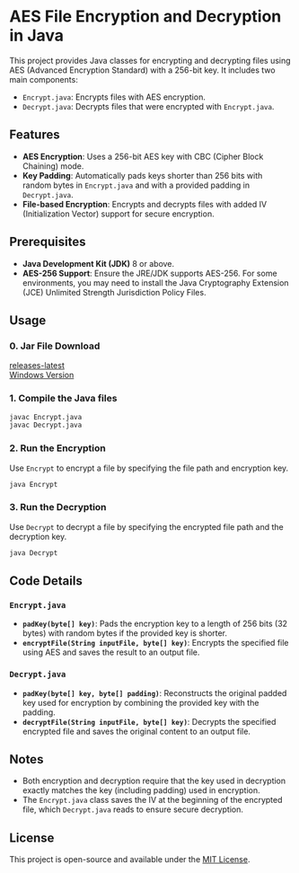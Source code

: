 
# AES File Encryption and Decryption in Java

This project provides Java classes for encrypting and decrypting files using AES (Advanced Encryption Standard) with a 256-bit key. It includes two main components:
- `Encrypt.java`: Encrypts files with AES encryption.
- `Decrypt.java`: Decrypts files that were encrypted with `Encrypt.java`.

## Features

- **AES Encryption**: Uses a 256-bit AES key with CBC (Cipher Block Chaining) mode.
- **Key Padding**: Automatically pads keys shorter than 256 bits with random bytes in `Encrypt.java` and with a provided padding in `Decrypt.java`.
- **File-based Encryption**: Encrypts and decrypts files with added IV (Initialization Vector) support for secure encryption.

## Prerequisites

- **Java Development Kit (JDK)** 8 or above.
- **AES-256 Support**: Ensure the JRE/JDK supports AES-256. For some environments, you may need to install the Java Cryptography Extension (JCE) Unlimited Strength Jurisdiction Policy Files.

## Usage

### 0. Jar File Download
<a href="https://github.com/Divings/Java-AES/releases/latest
">releases-latest<a><br>
<a href="https://github.com/Divings/Java-AES/releases/tag/V1.1.w">Windows Version</a>

### 1. Compile the Java files

```bash
javac Encrypt.java
javac Decrypt.java
```

### 2. Run the Encryption

Use `Encrypt` to encrypt a file by specifying the file path and encryption key.

```bash
java Encrypt
```

### 3. Run the Decryption

Use `Decrypt` to decrypt a file by specifying the encrypted file path and the decryption key.

```bash
java Decrypt 
```

## Code Details

### `Encrypt.java`
- **`padKey(byte[] key)`**: Pads the encryption key to a length of 256 bits (32 bytes) with random bytes if the provided key is shorter.
- **`encryptFile(String inputFile, byte[] key)`**: Encrypts the specified file using AES and saves the result to an output file.

### `Decrypt.java`
- **`padKey(byte[] key, byte[] padding)`**: Reconstructs the original padded key used for encryption by combining the provided key with the padding.
- **`decryptFile(String inputFile, byte[] key)`**: Decrypts the specified encrypted file and saves the original content to an output file.

## Notes
- Both encryption and decryption require that the key used in decryption exactly matches the key (including padding) used in encryption.
- The `Encrypt.java` class saves the IV at the beginning of the encrypted file, which `Decrypt.java` reads to ensure secure decryption.

## License

This project is open-source and available under the [MIT License](LICENSE).
